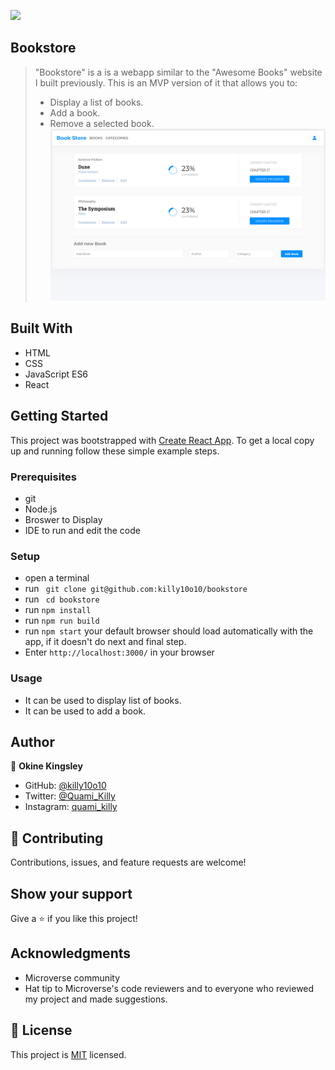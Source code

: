 ![](https://img.shields.io/badge/Microverse-blueviolet)

## Bookstore

> "Bookstore" is a is a webapp similar to the "Awesome Books" website I built previously. This is an MVP version of it that allows you to:
>
> - Display a list of books.
> - Add a book.
> - Remove a selected book.
>   ![Screenshot](bookstore.png)

## Built With

- HTML
- CSS
- JavaScript ES6
- React

## Getting Started

This project was bootstrapped with [Create React App](https://github.com/facebook/create-react-app).
To get a local copy up and running follow these simple example steps.

### Prerequisites

- git
- Node.js
- Broswer to Display
- IDE to run and edit the code

### Setup

- open a terminal
- run ` git clone git@github.com:killy10o10/bookstore`
- run ` cd bookstore`
- run `npm install`
- run `npm run build`
- run `npm start` your default browser should load automatically with the app, if it doesn't do next and final step.
- Enter `http://localhost:3000/` in your browser

### Usage

- It can be used to display list of books.
- It can be used to add a book.

## Author

👤 **Okine Kingsley**

- GitHub: [@killy10o10](https://github.com/killy10o10)
- Twitter: [@Quami_Killy](https://twitter.com/Quami_Killy)
- Instagram: [quami_killy](https://www.instagram.com/quami_killy/)

## 🤝 Contributing

Contributions, issues, and feature requests are welcome!

## Show your support

Give a ⭐️ if you like this project!

## Acknowledgments

- Microverse community
- Hat tip to Microverse's code reviewers and to everyone who reviewed my project and made suggestions.

## 📝 License

This project is [MIT](./LICENSE) licensed.
